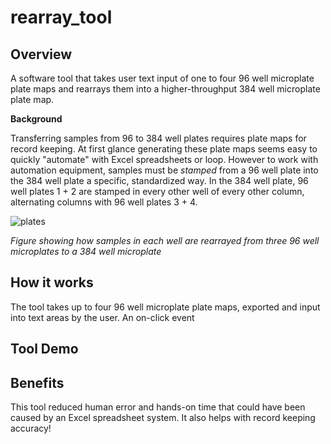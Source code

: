 # rearray_tool

## Overview

A software tool that takes user text input of one to four 96 well microplate plate maps and rearrays them into a higher-throughput 384 well microplate plate map.

**Background** 

Transferring samples from 96 to 384 well plates requires plate maps for record keeping. At first glance generating these plate maps seems easy to quickly "automate" with Excel spreadsheets or loop. However to work with automation equipment, samples must be *stamped* from a 96 well plate into the 384 well plate a specific, standardized way. In the 384 well plate, 96 well plates 1 + 2 are stamped in every other well of every other column, alternating columns with 96 well plates 3 + 4.


![plates](https://user-images.githubusercontent.com/63253421/148445377-3bef25c6-fe18-40b5-a4e8-d07f07324a77.png)

*Figure showing how samples in each well are rearrayed from three 96 well microplates to a 384 well microplate*

## How it works

The tool takes up to four 96 well microplate plate maps, exported and input into text areas by the user. An on-click event 

## Tool Demo


## Benefits

This tool reduced human error and hands-on time that could have been caused by an Excel spreadsheet system. It also helps with record keeping accuracy!
